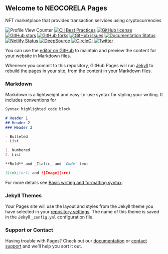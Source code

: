 ## Welcome to NEOCORELA Pages

NFT marketplace that provides transaction services using cryptocurrencies


![Profile View Counter](https://komarev.com/ghpvc/?username=KOSASIH)
[![CII Best Practices](https://bestpractices.coreinfrastructure.org/projects/5513/badge)](https://bestpractices.coreinfrastructure.org/projects/5513)
[![GitHub license](https://img.shields.io/github/license/KOSASIH/Neocorela)](https://github.com/KOSASIH/Neocorela/blob/main/LICENSE)
[![GitHub stars](https://img.shields.io/github/stars/KOSASIH/Neocorela)](https://github.com/KOSASIH/Neocorela/stargazers)
[![GitHub forks](https://img.shields.io/github/forks/KOSASIH/Neocorela)](https://github.com/KOSASIH/Neocorela/network)
[![GitHub issues](https://img.shields.io/github/issues/KOSASIH/Neocorela)](https://github.com/KOSASIH/Neocorela/issues)
[![Documentation Status](https://readthedocs.org/projects/neocorela/badge/?version=latest)](https://neocorela.readthedocs.io/en/latest/?badge=latest)      
[![Netlify Status](https://api.netlify.com/api/v1/badges/5f702a5d-3262-472b-84fb-9b0aa924533f/deploy-status)](https://app.netlify.com/sites/neocorela/deploys)
[![DeepSource](https://deepsource.io/gh/KOSASIH/Neocorela.svg/?label=active+issues&show_trend=true&token=CHer0tpQH0hzxH1UFpSKjMJ8)](https://deepsource.io/gh/KOSASIH/Neocorela/?ref=repository-badge)
[![CircleCI](https://circleci.com/gh/KOSASIH/Neocorela/tree/main.svg?style=svg)](https://circleci.com/gh/KOSASIH/Neocorela/tree/main)
[![Twitter](https://img.shields.io/twitter/url?style=social&url=https%3A%2F%2Ftwitter.com%2FKosasihg88G)](https://twitter.com/intent/tweet?text=Wow:&url=https%3A%2F%2Ftwitter.com%2FKosasihg88G)

You can use the [editor on GitHub](https://github.com/KOSASIH/Neocorela/edit/main/docs/index.md) to maintain and preview the content for your website in Markdown files.

Whenever you commit to this repository, GitHub Pages will run [Jekyll](https://jekyllrb.com/) to rebuild the pages in your site, from the content in your Markdown files.

### Markdown

Markdown is a lightweight and easy-to-use syntax for styling your writing. It includes conventions for

```markdown
Syntax highlighted code block

# Header 1
## Header 2
### Header 3

- Bulleted
- List

1. Numbered
2. List

**Bold** and _Italic_ and `Code` text

[Link](url) and ![Image](src)
```

For more details see [Basic writing and formatting syntax](https://docs.github.com/en/github/writing-on-github/getting-started-with-writing-and-formatting-on-github/basic-writing-and-formatting-syntax).

### Jekyll Themes

Your Pages site will use the layout and styles from the Jekyll theme you have selected in your [repository settings](https://github.com/KOSASIH/Neocorela/settings/pages). The name of this theme is saved in the Jekyll `_config.yml` configuration file.

### Support or Contact

Having trouble with Pages? Check out our [documentation](https://docs.github.com/categories/github-pages-basics/) or [contact support](https://support.github.com/contact) and we’ll help you sort it out.
